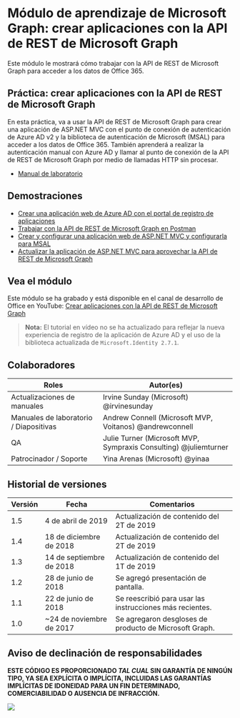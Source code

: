 # Módulo de aprendizaje de Microsoft Graph: crear aplicaciones con la API de REST de Microsoft Graph

Este módulo le mostrará cómo trabajar con la API de REST de Microsoft Graph para acceder a los datos de Office 365.

## Práctica: crear aplicaciones con la API de REST de Microsoft Graph

En esta práctica, va a usar la API de REST de Microsoft Graph para crear una aplicación de ASP.NET MVC con el punto de conexión de autenticación de Azure AD v2 y la biblioteca de autenticación de Microsoft (MSAL) para acceder a los datos de Office 365. También aprenderá a realizar la autenticación manual con Azure AD y llamar al punto de conexión de la API de REST de Microsoft Graph por medio de llamadas HTTP sin procesar.

* [Manual de laboratorio](./Lab.md)

## Demostraciones

* [Crear una aplicación web de Azure AD con el portal de registro de aplicaciones](./Demos/01-arp-app)
* [Trabajar con la API de REST de Microsoft Graph en Postman](./Demos/02-create-app)
* [Crear y configurar una aplicación web de ASP.NET MVC y configurarla para MSAL](./Demos/03-create-aspnet-mvcapp)
* [Actualizar la aplicación de ASP.NET MVC para aprovechar la API de REST de Microsoft Graph](./Demos/04-leverage-msgraphsdk)

## Vea el módulo

Este módulo se ha grabado y está disponible en el canal de desarrollo de Office en YouTube: [Crear aplicaciones con la API de REST de Microsoft Graph](https://youtu.be/GF4JSTeR6VA)

> **Nota:** El tutorial en vídeo no se ha actualizado para reflejar la nueva experiencia de registro de la aplicación de Azure AD y el uso de la biblioteca actualizada de `Microsoft.Identity 2.7.1`.

## Colaboradores

| Roles | Autor(es) |
| -------------------- | ---------------------------------------------------------------- |
| Actualizaciones de manuales | Irvine Sunday (Microsoft) @irvinesunday |
| Manuales de laboratorio / Diapositivas | Andrew Connell (Microsoft MVP, Voitanos) @andrewconnell |
| QA | Julie Turner (Microsoft MVP, Sympraxis Consulting) @juliemturner |
| Patrocinador / Soporte | Yina Arenas (Microsoft) @yinaa |

## Historial de versiones

| Versión | Fecha | Comentarios |
| ------- | ------------------ | ---------------------------------------------- |
| 1.5 | 4 de abril de 2019 | Actualización de contenido del 2T de 2019 |
| 1.4 | 18 de diciembre de 2018 | Actualización de contenido del 2T de 2019 |
| 1.3 | 14 de septiembre de 2018 | Actualización de contenido del 1T de 2019 |
| 1.2 | 28 de junio de 2018 | Se agregó presentación de pantalla. |
| 1.1 | 22 de junio de 2018 | Se reescribió para usar las instrucciones más recientes. |
| 1.0 | ~24 de noviembre de 2017 | Se agregaron desgloses de producto de Microsoft Graph. |

## Aviso de declinación de responsabilidades

**ESTE CÓDIGO ES PROPORCIONADO *TAL CUAL* SIN GARANTÍA DE NINGÚN TIPO, YA SEA EXPLÍCITA O IMPLÍCITA, INCLUIDAS LAS GARANTÍAS IMPLÍCITAS DE IDONEIDAD PARA UN FIN DETERMINADO, COMERCIABILIDAD O AUSENCIA DE INFRACCIÓN.**

<img src="https://telemetry.sharepointpnp.com/msgraph-training-restapi" />